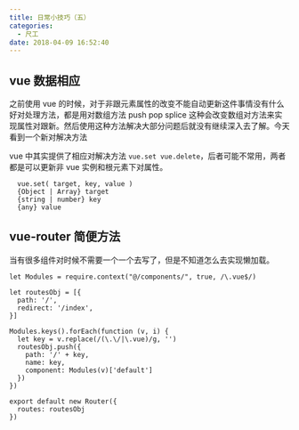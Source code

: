 ```yaml
---
title: 日常小技巧（五）
categories:
  - 尺工
date: 2018-04-09 16:52:40
---
```

<p></p>
<!-- more -->

## vue 数据相应
之前使用 vue 的时候，对于非跟元素属性的改变不能自动更新这件事情没有什么好对处理方法，都是用对数组方法 push pop splice 这种会改变数组对方法来实现属性对跟新。然后使用这种方法解决大部分问题后就没有继续深入去了解。今天看到一个新对解决方法

vue 中其实提供了相应对解决方法 `vue.set vue.delete`，后者可能不常用，两者都是可以更新非 vue 实例和根元素下对属性。
```
  vue.set( target, key, value )
  {Object | Array} target
  {string | number} key
  {any} value
```

## vue-router 简便方法
当有很多组件对时候不需要一个一个去写了，但是不知道怎么去实现懒加载。
```
let Modules = require.context("@/components/", true, /\.vue$/)

let routesObj = [{
  path: '/',
  redirect: '/index',
}]

Modules.keys().forEach(function (v, i) {
  let key = v.replace(/(\.\/|\.vue)/g, '')
  routesObj.push({
    path: '/' + key,
    name: key,
    component: Modules(v)['default']
  })
})

export default new Router({
  routes: routesObj
})
```
